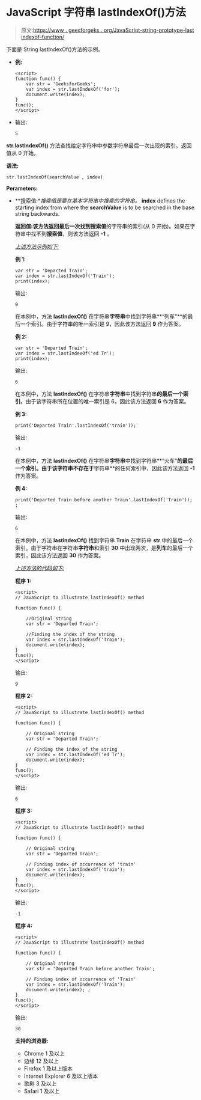 # JavaScript 字符串 lastIndexOf()方法

> 原文:[https://www . geesforgeks . org/JavaScript-string-prototype-last indexof-function/](https://www.geeksforgeeks.org/javascript-string-prototype-lastindexof-function/)

下面是 String lastIndexOf()方法的示例。

*   **例:**

    ```
    <script> 
    function func() { 
        var str = 'GeeksforGeeks'; 
        var index = str.lastIndexOf('for'); 
        document.write(index); 
    } 
    func(); 
    </script>
    ```

*   输出:

    ```
    5

    ```

**str.lastIndexOf()** 方法查找给定字符串中参数字符串最后一次出现的索引。返回值从 0 开始。

**语法:**

```
str.lastIndexOf(searchValue , index)

```

**Perameters:**

*   **搜索值:**搜索值是要在基本字符串中搜索的字符串。*   **index** defines the starting index from where the **searchValue** is to be searched in the base string backwards.

    **返回值:**该方法返回最后一次找到**搜索值**的字符串的索引(从 0 开始)。如果在字符串中找不到**搜索值**，则该方法返回 **-1** 。

    <u>*上述方法示例如下:*</u>

    **例 1:**

    ```
    var str = 'Departed Train';
    var index = str.lastIndexOf('Train');
    print(index); 

    ```

    输出:

    ```
    9

    ```

    在本例中，方法 **lastIndexOf()** 在字符串**字符串**中找到字符串**“列车”**的最后一个索引。由于字符串的唯一索引是 9，因此该方法返回 **9** 作为答案。

    **例 2:**

    ```
    var str = 'Departed Train';
    var index = str.lastIndexOf('ed Tr');
    print(index); 

    ```

    输出:

    ```
    6

    ```

    在本例中，方法 **lastIndexOf()** 在字符串**字符串**中找到字符串**的最后一个索引**。由于该字符串所在位置的唯一索引是 6，因此该方法返回 **6** 作为答案。

    **例 3:**

    ```
    print('Departed Train'.lastIndexOf('train')); 

    ```

    输出:

    ```
    -1

    ```

    在本例中，方法 **lastIndexOf()** 在字符串**字符串**中找到字符串**“火车”**的最后一个索引。由于该字符串不存在于**字符串**的任何索引中，因此该方法返回 **-1** 作为答案。

    **例 4:**

    ```
    print('Departed Train before another Train'.lastIndexOf('Train')); ; 

    ```

    输出:

    ```
    6

    ```

    在本例中，方法 **lastIndexOf()** 找到字符串 **Train** 在字符串 **str** 中的最后一个索引。由于字符串在字符串**字符串**和索引 **30** 中出现两次，是**列车**的最后一个索引，因此该方法返回 **30** 作为答案。

    <u>*上述方法的代码如下:*</u>

    **程序 1:**

    ```
    <script>
    // JavaScript to illustrate lastIndexOf() method

    function func() {

        //Original string
        var str = 'Departed Train';

        //Finding the index of the string
        var index = str.lastIndexOf('Train');
        document.write(index);
    }
    func();
    </script>
    ```

    输出:

    ```
    9

    ```

    **程序 2:**

    ```
    <script>
    // JavaScript to illustrate lastIndexOf() method

    function func() {

        // Original string
        var str = 'Departed Train';

        // Finding the index of the string
        var index = str.lastIndexOf('ed Tr');
        document.write(index); 
    }
    func();
    </script> 
    ```

    输出:

    ```
    6

    ```

    **程序 3:**

    ```
    <script>
    // JavaScript to illustrate lastIndexOf() method

    function func() {

        // Original string
        var str = 'Departed Train';

        // Finding index of occurrence of 'train'
        var index = str.lastIndexOf('train');
        document.write(index);
    }
    func();
    </script>
    ```

    输出:

    ```
    -1

    ```

    **程序 4:**

    ```
    <script>
    // JavaScript to illustrate lastIndexOf() method

    function func() {

        // Original string
        var str = 'Departed Train before another Train';

        // Finding index of occurrence of 'Train'
        var index = str.lastIndexOf('Train');
        document.write(index); ;
    }
    func();
    </script>
    ```

    输出:

    ```
    30

    ```

    **支持的浏览器:**

    *   Chrome 1 及以上
    *   边缘 12 及以上
    *   Firefox 1 及以上版本
    *   Internet Explorer 6 及以上版本
    *   歌剧 3 及以上
    *   Safari 1 及以上